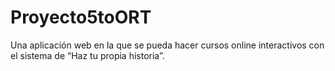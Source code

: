 # Proyecto5toORT
Una aplicación web en la que se pueda hacer cursos online interactivos con el sistema de “Haz tu propia historia”.
